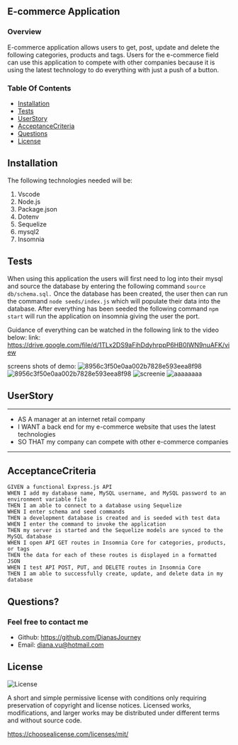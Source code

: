 ## E-commerce Application

### Overview
E-commerce application allows users to get, post, update and delete the following categories, products and tags. Users for the e-commerce field can use this application to compete with other companies because it is using the latest technology to do everything with just a push of a button.
### Table Of Contents
- [Installation](#installation)
- [Tests](#tests)
- [UserStory](#userstory)
- [AcceptanceCriteria](#acceptancecriteria)
- [Questions](#questions)
- [License](#license)


## Installation
The following technologies needed will be:
1. Vscode
2. Node.js
3. Package.json
4. Dotenv
5. Sequelize
6. mysql2
7. Insomnia

## Tests
When using this application the users will first need to log into their mysql and source the database by entering the following command `source db/schema.sql.` Once the database has been created, the user then can run the command `node seeds/index.js` which will populate their data into the database. After everything has been seeded the following command `npm start` will run the application on insomnia giving the user the port. 

Guidance of everything can be watched in the following link to the video below: 
link: https://drive.google.com/file/d/1TLx2DS9aFihDdyhrppP6HB0IWN9nuAFK/view


screens shots of demo:
![8956c3f50e0aa002b7828e593eea8f98](https://user-images.githubusercontent.com/109758045/197660034-4707619b-3e70-498a-9ea2-d3957556eeea.png)
![8956c3f50e0aa002b7828e593eea8f98](https://user-images.githubusercontent.com/109758045/197660111-fc1e2715-1cca-4cb5-9700-8deb8d3a25e2.png)
![screenie](https://user-images.githubusercontent.com/109758045/197660187-66fba7ea-517a-4eda-aaf4-cc6e7268e4f5.png)
![aaaaaaaa](https://user-images.githubusercontent.com/109758045/197660252-be04952a-4d54-483e-a8bc-57f5154e0ae9.png)



## UserStory
---
- AS A manager at an internet retail company
- I WANT a back end for my e-commerce website that uses the latest technologies
- SO THAT my company can compete with other e-commerce companies
---

## AcceptanceCriteria
```
GIVEN a functional Express.js API
WHEN I add my database name, MySQL username, and MySQL password to an environment variable file
THEN I am able to connect to a database using Sequelize
WHEN I enter schema and seed commands
THEN a development database is created and is seeded with test data
WHEN I enter the command to invoke the application
THEN my server is started and the Sequelize models are synced to the MySQL database
WHEN I open API GET routes in Insomnia Core for categories, products, or tags
THEN the data for each of these routes is displayed in a formatted JSON
WHEN I test API POST, PUT, and DELETE routes in Insomnia Core
THEN I am able to successfully create, update, and delete data in my database
```

## Questions?
### Feel free to contact me
- Github: https://github.com/DianasJourney
- Email: diana.vu@hotmail.com

## License
![License](https://img.shields.io/badge/License-MIT-yellow.svg)

A short and simple permissive license with conditions only requiring preservation of copyright and license notices. Licensed works, modifications, and larger works may be distributed under different terms and without source code.

https://choosealicense.com/licenses/mit/
